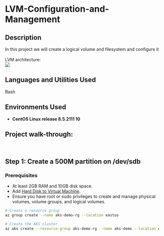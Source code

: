 # LVM-Configuration-and-Management
<h2>Description</h2>
In this project we will create a logical volume and filesystem and configure it
<br />
<br/>  LVM architecture: <br/>
<img src="https://github.com/user-attachments/assets/efb220bf-185b-4211-8cf7-01338bb4d52b"/>


<h2>Languages and Utilities Used</h2>

Bash

<h2>Environments Used </h2>

- <b>CentOS Linux release 8.5.2111
 10 </b>

<h2>Project walk-through:</h2>
<br/>
<p align="center">

 ##  Step 1: Create a 500M partition on /dev/sdb

### **Prerequisites**  
- At least 2GB RAM and 10GB disk space.
- Add [Hard Disk to Virtual Machine](https://computingforgeeks.com/add-extra-hard-disk-to-virtualbox-vm/).  
- Ensure you have root or sudo privileges to create and manage physical volumes, volume groups, and logical volumes. 


```bash
# Create a resource group
az group create --name aks-demo-rg --location eastus

# Create the AKS cluster
az aks create --resource-group aks-demo-rg --name aks-demo --location eastus2 --node-count 2 --enable-managed-identity --generate-ssh-keys
```


